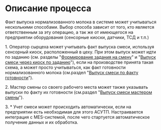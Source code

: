# Описание процесса

Факт выпуска нормализованного молока в системе может учитываться
несколькими способами. Выбор способа зависит от того, кто является
ответственным за эту операцию, а так же от имеющегося на предприятии оборудования (сенсорные киоски, датчики, ТСД и т.п.)

​1. Оператор сырцеха может учитывать факт выпуска смеси, используя
сенсорный киоск, расположенный в цеху. При этом выпуск может идти по заданию (см. разделы "[Формирование задания на смену](../TaskForShift/TaskForShift.md)" и "[Выпуск смеси через киоск по заданию](ByOperatorByTask/ByOperatorByTask.md)"), если на
производстве принята такая схема, а может просто учитываться, как факт готовности нормализованного молока (см.раздел "[Выпуск смеси по факту готовности](ByOperatorByFact/ByOperatorByFact.md)").

​2. Мастер смены со своего рабочего места может также указывать выпуски по факту их готовности (см.раздел "[Выпуск смеси мастером смены](ByShiftWizard/ByShiftWizard.md)").

​3. \* Учет смеси может происходить автоматически, если на предприятии есть необходимая для этого АСУТП. Настраивается интеграция с MES-системой, после чего стартуется автоматическое получение данных и их обработка.
